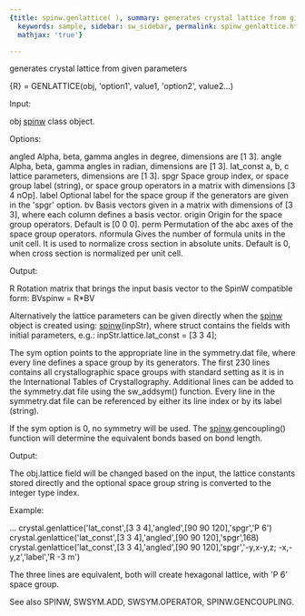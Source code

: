 ```yaml
---
{title: spinw.genlattice( ), summary: generates crystal lattice from given parameters,
  keywords: sample, sidebar: sw_sidebar, permalink: spinw_genlattice.html, folder: spinw,
  mathjax: 'true'}

---
```

generates crystal lattice from given parameters
 
{R} = GENLATTICE(obj, 'option1', value1, 'option2', value2...)
 
Input:
 
obj       [spinw](spinw.html) class object.
 
Options:
 
angled    Alpha, beta, gamma angles in degree, dimensions are [1 3].
angle     Alpha, beta, gamma angles in radian, dimensions are [1 3].
lat_const a, b, c lattice parameters, dimensions are [1 3].
spgr      Space group index, or space group label (string), or space group
          operators in a matrix with dimensions [3 4 nOp].
label     Optional label for the space group if the generators are given
          in the 'spgr' option.
bv        Basis vectors given in a matrix with dimensions of [3 3], where
          each column defines a basis vector.
origin    Origin for the space group operators. Default is [0 0 0].
perm      Permutation of the abc axes of the space group operators.
nformula  Gives the number of formula units in the unit cell. It is used
          to normalize cross section in absolute units. Default is 0,
          when cross section is normalized per unit cell.
 
Output:
 
R         Rotation matrix that brings the input basis vector to the SpinW
          compatible form:
                  BVspinw = R*BV
 
Alternatively the lattice parameters can be given directly when the [spinw](spinw.html)
object is created using: [spinw](spinw.html)(inpStr), where struct contains the fields
with initial parameters, e.g.:
  inpStr.lattice.lat_const = [3 3 4];
 
The sym option points to the appropriate line in the symmetry.dat file,
where every line defines a space group by its generators. The first 230
lines contains all crystallographic space groups with standard setting
as it is in the International Tables of Crystallography. Additional lines
can be added to the symmetry.dat file using the sw_addsym() function.
Every line in the symmetry.dat file can be referenced by either its line
index or by its label (string).
 
If the sym option is 0, no symmetry will be used. The [spinw](spinw.html).gencoupling()
function will determine the equivalent bonds based on bond length.
 
Output:
 
The obj.lattice field will be changed based on the input, the lattice
constants stored directly and the optional space group string is
converted to the integer type index.
 
Example:
 
...
crystal.genlattice('lat_const',[3 3 4],'angled',[90 90 120],'spgr','P 6')
crystal.genlattice('lat_const',[3 3 4],'angled',[90 90 120],'spgr',168)
crystal.genlattice('lat_const',[3 3 4],'angled',[90 90 120],'spgr','-y,x-y,z; -x,-y,z','label','R -3 m')
 
The three lines are equivalent, both will create hexagonal lattice, with
'P 6' space group.
 
See also SPINW, SWSYM.ADD, SWSYM.OPERATOR, SPINW.GENCOUPLING.
 

